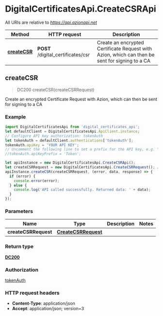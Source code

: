 # DigitalCertificatesApi.CreateCSRApi

All URIs are relative to *https://api.azionapi.net*

Method | HTTP request | Description
------------- | ------------- | -------------
[**createCSR**](CreateCSRApi.md#createCSR) | **POST** /digital_certificates/csr | Create an encrypted Certificate Request with Azion, which can then be sent for signing to a CA



## createCSR

> DC200 createCSR(createCSRRequest)

Create an encrypted Certificate Request with Azion, which can then be sent for signing to a CA

### Example

```javascript
import DigitalCertificatesApi from 'digital_certificates_api';
let defaultClient = DigitalCertificatesApi.ApiClient.instance;
// Configure API key authorization: tokenAuth
let tokenAuth = defaultClient.authentications['tokenAuth'];
tokenAuth.apiKey = 'YOUR API KEY';
// Uncomment the following line to set a prefix for the API key, e.g. "Token" (defaults to null)
//tokenAuth.apiKeyPrefix = 'Token';

let apiInstance = new DigitalCertificatesApi.CreateCSRApi();
let createCSRRequest = new DigitalCertificatesApi.CreateCSRRequest(); // CreateCSRRequest | 
apiInstance.createCSR(createCSRRequest, (error, data, response) => {
  if (error) {
    console.error(error);
  } else {
    console.log('API called successfully. Returned data: ' + data);
  }
});
```

### Parameters


Name | Type | Description  | Notes
------------- | ------------- | ------------- | -------------
 **createCSRRequest** | [**CreateCSRRequest**](CreateCSRRequest.md)|  | 

### Return type

[**DC200**](DC200.md)

### Authorization

[tokenAuth](../README.md#tokenAuth)

### HTTP request headers

- **Content-Type**: application/json
- **Accept**: application/json; version=3

